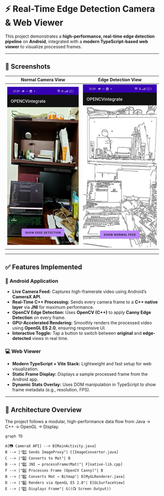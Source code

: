 # ⚡ Real-Time Edge Detection Camera & Web Viewer

This project demonstrates a **high-performance, real-time edge detection pipeline** on **Android**, integrated with a **modern TypeScript-based web viewer** to visualize processed frames.

---

## 📸 Screenshots

| Normal Camera View | Edge Detection View |
| :----------------: | :-----------------: |
| ![Normal Camera Feed](screenshhots/edgecamerafeed.jpeg) | ![Edge Detection Feed](screenshhots/realcamerafeed.jpeg) |



---

## ✅ Features Implemented

### 📱 **Android Application**

- **Live Camera Feed:** Captures high-framerate video using Android’s **CameraX API**.
- **Real-Time C++ Processing:** Sends every camera frame to a **C++ native layer** via **JNI** for maximum performance.
- **OpenCV Edge Detection:** Uses **OpenCV (C++)** to apply **Canny Edge Detection** on every frame.
- **GPU-Accelerated Rendering:** Smoothly renders the processed video using **OpenGL ES 2.0**, ensuring responsive UI.
- **Interactive Toggle:** Tap a button to switch between **original** and **edge-detected** views in real time.

### 💻 **Web Viewer**

- **Modern TypeScript + Vite Stack:** Lightweight and fast setup for web visualization.
- **Static Frame Display:** Displays a sample processed frame from the Android app.
- **Dynamic Stats Overlay:** Uses DOM manipulation in TypeScript to show frame metadata (e.g., resolution, FPS).

---

## 🧠 Architecture Overview

The project follows a modular, high-performance data flow from Java → C++ → OpenGL → Display.

```mermaid
graph TD

A[📷 CameraX API] --> B[MainActivity.java]
B --> |"1️⃣ Sends ImageProxy"| C[ImageConverter.java]
C --> |"2️⃣ Converts to Mat"| B
B --> |"3️⃣ JNI → processFrame(Mat)"| F[native-lib.cpp]
F --> |"4️⃣ Processes Frame (OpenCV Canny)"| B
B --> |"5️⃣ Converts Mat → Bitmap"| D[MyGLRenderer.java]
D --> |"6️⃣ Renders via OpenGL ES 2.0"| E[GLSurfaceView]
E --> |"7️⃣ Displays Frame"| G((📺 Screen Output))
